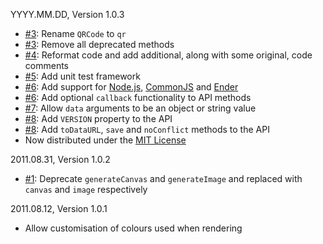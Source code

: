 YYYY.MM.DD, Version 1.0.3

* [#3](https://github.com/neocotic/qr.js/issues/3): Rename `QRCode` to `qr`
* [#3](https://github.com/neocotic/qr.js/issues/3): Remove all deprecated methods
* [#4](https://github.com/neocotic/qr.js/issues/4): Reformat code and add additional, along with some original, code comments
* [#5](https://github.com/neocotic/qr.js/issues/5): Add unit test framework
* [#6](https://github.com/neocotic/qr.js/issues/6): Add support for [Node.js](http://nodejs.org), [CommonJS](http://commonjs.org) and [Ender](http://ender.no.de)
* [#6](https://github.com/neocotic/qr.js/issues/6): Add optional `callback` functionality to API methods
* [#7](https://github.com/neocotic/qr.js/issues/7): Allow `data` arguments to be an object or string value
* [#8](https://github.com/neocotic/qr.js/issues/8): Add `VERSION` property to the API
* [#8](https://github.com/neocotic/qr.js/issues/8): Add `toDataURL`, `save` and `noConflict` methods to the API
* Now distributed under the [MIT License](http://en.wikipedia.org/wiki/MIT_License)

2011.08.31, Version 1.0.2

* [#1](https://github.com/neocotic/qr.js/issues/1): Deprecate `generateCanvas` and `generateImage` and replaced with `canvas` and `image` respectively

2011.08.12, Version 1.0.1

* Allow customisation of colours used when rendering